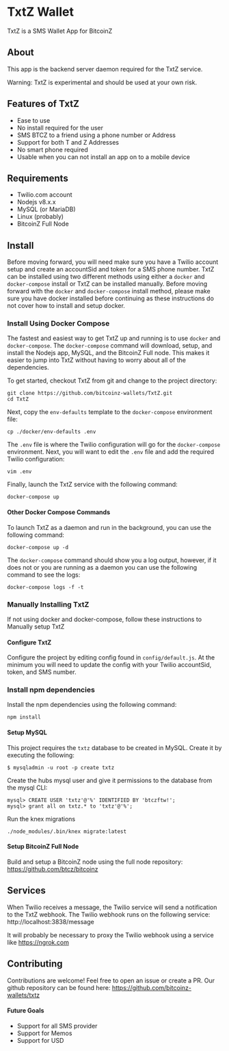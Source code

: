 # TxtZ Wallet
TxtZ is a SMS Wallet App for BitcoinZ

## About

This app is the backend server daemon required for the TxtZ service.

Warning: TxtZ is experimental and should be used at your own risk.

## Features of TxtZ

* Ease to use
* No install required for the user
* SMS BTCZ to a friend using a phone number or Address
* Support for both T and Z Addresses
* No smart phone required
* Usable when you can not install an app on to a mobile device

## Requirements

* Twilio.com account
* Nodejs v8.x.x
* MySQL (or MariaDB)
* Linux (probably)
* BitcoinZ Full Node

## Install
Before moving forward, you will need make sure you have a Twilio account setup
and create an accountSid and token for a SMS phone number. TxtZ can be installed
using two different methods using either a `docker` and `docker-compose` install
or TxtZ can be installed manually. Before moving forward with the `docker` and
`docker-compose` install method,  please make sure you have docker installed
before continuing as these instructions do not cover how to install and setup
docker.

### Install Using Docker Compose
The fastest and easiest way to get TxtZ up and running is to use `docker` and
`docker-compose`. The `docker-compose` command will download, setup, and install
the Nodejs app, MySQL, and the BitcoinZ Full node. This makes it easier to jump
into TxtZ without having to worry about all of the dependencies.

To get started, checkout TxtZ from git and change to the project directory:

    git clone https://github.com/bitcoinz-wallets/TxtZ.git
    cd TxtZ

Next, copy the `env-defaults` template to the `docker-compose` environment file:

    cp ./docker/env-defaults .env

The `.env` file is where the Twilio configuration will go for the `docker-compose`
environment. Next, you will want to edit the `.env` file and add the required
Twilio configuration:

    vim .env

Finally, launch the TxtZ service with the following command:

    docker-compose up

#### Other Docker Compose Commands

To launch TxtZ as a daemon and run in the background, you can use the following
command:

    docker-compose up -d

The `docker-compose` command should show you a log output, however, if it does
not or you are running as a daemon you can use the following command to see the
logs:

    docker-compose logs -f -t


### Manually Installing TxtZ
If not using docker and docker-compose, follow these instructions to Manually
setup TxtZ

#### Configure TxtZ
Configure the project by editing config found in `config/default.js`. At the minimum
you will need to update the config with your Twilio accountSid, token, and SMS number.

### Install npm dependencies
Install the npm dependencies using the following command:
```
npm install
```

#### Setup MySQL
This project requires the `txtz` database to be created in MySQL. Create it by
executing the following:

    $ mysqladmin -u root -p create txtz

Create the hubs mysql user and give it permissions to the database from the mysql CLI:

    mysql> CREATE USER 'txtz'@'%' IDENTIFIED BY 'btczftw!';
    mysql> grant all on txtz.* to 'txtz'@'%';

Run the knex migrations

    ./node_modules/.bin/knex migrate:latest

#### Setup BitcoinZ Full Node
Build and setup a BitcoinZ node using the full node repository:
https://github.com/btcz/bitcoinz

## Services
When Twilio receives a message, the Twilio service will send a notification to
the TxtZ webhook. The Twilio webhook runs on the following service:
http://localhost:3838/message

It will probably be necessary to proxy the Twilio webhook using a service like
https://ngrok.com

## Contributing
Contributions are welcome! Feel free to open an issue or create a PR. Our github
repository can be found here: https://github.com/bitcoinz-wallets/txtz

#### Future Goals
* Support for all SMS provider
* Support for Memos
* Support for USD
